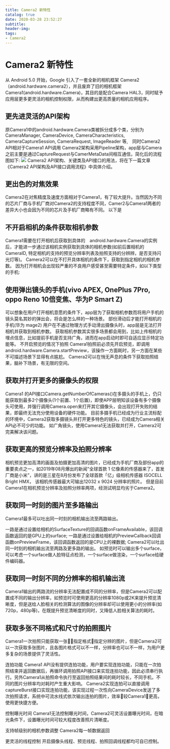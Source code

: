 ```yaml
---
title: Camera2 新特性
catalog: true
date: 2020-03-28 23:52:27
subtitle:
header-img:
tags:
- Camera2
---
```



# Camera2 新特性
从 Android 5.0 开始，Google 引入了一套全新的相机框架 Camera2（android.hardware.camera2），并且废弃了旧的相机框架 Camera1(android.hardware.Camera)，其目的是配合Camera HAL3，同时赋予应用层更多更灵活的相机控制权限，从而构建出更高质量的相机应用程序。

## 更先进灵活的API架构
原Camera1中的android.hardware.Camera类被拆分成多个类，分别为CameraManager, CameraDevice, CameraCharacteristics, CameraCaptureSession, CameraRequest, ImageReader 等,　同时Camera2 API相对于Camera1 API调用
Camera2架构采用Pipeline架构，app层与Camera之前主要是通过CaptureRequest与CamerMetaData间相互通信，简化后的流程图如下:
![](camera2_simple_diagram.png)
Camera2 API架构、关键类及API接口的用法，将在下一篇文章《Camera2 API架构及API接口调用流程》中具体介绍。

## 更出色的对焦效果
Camera2在对焦精度及速度方面相对于Camera1，有了较大提升。当然因为不同的芯片厂商与手机厂商对Camera2的支持程度不同，Camer2与Camera1两者的差异大小也会因为不同的芯片及手机厂商略有不同。
以下是


## 不开启相机的条件获取相机参数
Camera1需要在打开相机后获取到具体的　android.hardware.Camera的实例后，才能进一步通过该相机实例获取到具体的相机参数(如前后置相机的CameraID, 特定相机的支持的预览分辨率列表及拍照支持的分辨辨，是否支持闪光灯等)。
Camera2可以在不打开具体相机的条件下，获取到指定相机的相机参数。
因为打开相机会出现较严重的不良用户感受甚至需要特定条件，如以下类型的手机:

## 使用弹出镜头的手机(vivo APEX, OnePlus 7Pro, oppo Reno 10倍变焦、华为P Smart Z)
可以想象在用户打开相机意愿的条件下，app层为了获取相机参数而将用户手机的镜头莫名其妙的弹出会，将会是怎么样的一种场景。
部份滑动后才能打开相机的手机(华为 mage2)
用户在不通过物理方式手动滑出摄像头时，app层是无法打开相机并获取到相机参数。
获取相机参数其实很多场景都会用到，比如上传相机的埋点信息，比如提前手机是否支持广角，进而在app启动时即可自适应显示特定功能等。
不开启预览的情况下拍照
Camera1拍照前必须先开启预览，即调用android.hardware.Camera.startPreview，该操作一方面耗时，另一方面在某些不可描述场景下显得有点尴尬。
Camera2可以在悄无声息的条件下获取拍照结果，脑补下场景，有无限的空间。

## 获取并打开更多的摄像头的权限
Camera1 的API接口Camera.getNumberOfCameras()在多摄头的手机上，仍只能获取到最多2个摄像头(1个前置、1个后置)，即使APP层明知该设备有多个摄像头可使用，并强行调用Camera.open来打开其它摄像头，会出现打开失败的结果，即最终无法充分使用设备的硬件功能。
目前多摄手机已经成为行业主流标配的环境中，Camera2获取多摄镜头并打开更多特色的镜头，已经成为Camera相关API必不可少的功能。
如广角镜头，使用Camera1无法获取并打开，Camera2可完美解决该问题。

## 获取更高的预览分辨率及拍照分辨率
相机预览更加高清的画面及拍摄更加高清的图片，已经成为手机厂商及部份app的重要卖点之一，如2019年08月爆出的新闻“全球首款 1 亿像素的传感器来了，首发厂商是小米”，讲的是三星在8月份发布了全球首款「亿」级相机传感器 ISOCELL Bright HMX， 该相机传感器最大可输出12032 x 9024 分辨率的照片。
但是目前Camera1在相机预览分辨率及拍照分辨率两项，经测试明显均劣于Camera2。

## 获取同一时刻的图片至多路输出
Camera1最多可以吐出同一时刻的相机输出流至两路输出。

一路是通过设置给相机的SurfaceTexture的回调函数onFrameAvailable，该回调函数返回的是GPU上的surface;
一路是通过设置给相机的PreviewCallback回调函数onPreviewFrame，该回调函数返回的是CPU上的裸数据;
Camera2可以吐出同一时刻的相机输出流至两路及更多路的输出。
如预览时可以输出多个surface，可以考虑一个surface做人脸特征点检测，一个surface做渲染，一个surface给硬件编码器。

## 获取同一时刻不同的分辨率的相机输出流
Camera1输出的两路流的分辨率无法配置成不同的分辨率，但是Camera2可以配置成不同的输出分辨率，如预览时可使用更高的分辨率1080p或2K来提升预览清晰度，但是送给人脸相关的检测算法的图像的分辨率却可以使用更小的分辨率(如720p，480p等)，在既提升预览清晰度的同时，又降低人脸相关算法的耗时。

## 获取多张不同格式和尺寸的拍照图片
Camera1一次拍照只能获取一张指定格式指定分辨的图片，但是Camera2可以一次获取多张图片，且各图片格式可以不一样，分辨率也可以不一样，为用户更多复杂的场景提供了灵活性。

连拍功能
Camera1 API没有提供连拍功能，用户要实现连拍功能，只能在一次拍照结束并返回数据后，再循环调用拍照API接口来实现连拍功能，因此必须串行执行。另外Camera1从拍照命令执行至返回拍照结果间的耗时较长，不同手机，不同的图片分辨率均对耗时产生重大影响。
Camera2实现连拍可以直接调用captureBurst接口实现连拍功能，该实现过程一次性向CameraDevice发送了多次拍照请求，系统中可流水线式依次输出连拍的图片，效率较Camera1更高，使用更快捷方便。

控制曝光时间
Camera1无法控制曝光时间，Camera2可灵活设置曝光时间，在暗光条件下，设置曝光时间可较大程度改善照片清晰度。

支持帧级别的相机参数调整
Camera2每一帧数据返回

更灵活的线程控制
开启摄像头线程、预览线程、拍照回调线程都均可自已控制。
